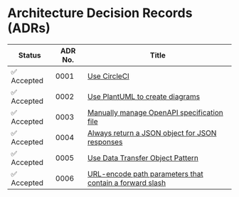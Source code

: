# Architecture Decision Records (ADRs)

| Status     | ADR No. | Title                                                                                                      |
| ---------- | ------- | ---------------------------------------------------------------------------------------------------------- |
| ✅ Accepted | 0001    | [Use CircleCI](./0001-use-circleci.md)                                                                     |
| ✅ Accepted | 0002    | [Use PlantUML to create diagrams](./0002-plantuml-diagrams-as-code.md)                                     |
| ✅ Accepted | 0003    | [Manually manage OpenAPI specification file](./0003-manually-manage-openapi-file.md)                       |
| ✅ Accepted | 0004    | [Always return a JSON object for JSON responses](./0004-always-return-a-json-object-for-json-responses.md) |
| ✅ Accepted | 0005    | [Use Data Transfer Object Pattern](./0005-use-dto-pattern.md)                                              |
| ✅ Accepted | 0006    | [URL-encode path parameters that contain a forward slash](./0006-url-encode-path-parameters.md)            |
